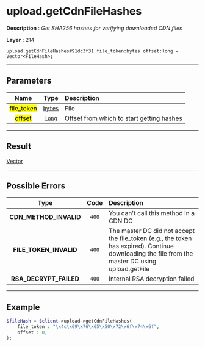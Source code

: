 # upload.getCdnFileHashes

**Description** : *Get SHA256 hashes for verifying downloaded CDN files*

**Layer** : 214

```tl
upload.getCdnFileHashes#91dc3f31 file_token:bytes offset:long = Vector<FileHash>;
```

---

## Parameters

| Name | Type | Description |
| :---: | :---: | :--- |
| <mark>file_token</mark> | [`bytes`](type/bytes) | File |
| <mark>offset</mark> | [`long`](type/long) | Offset from which to start getting hashes |

---

## Result

[Vector<FileHash>](type/FileHash)

---

## Possible Errors

| Type | Code | Description |
| :---: | :---: | :--- |
| **CDN_METHOD_INVALID** | `400` | You can't call this method in a CDN DC |
| **FILE_TOKEN_INVALID** | `400` | The master DC did not accept the file_token (e.g., the token has expired). Continue downloading the file from the master DC using upload.getFile |
| **RSA_DECRYPT_FAILED** | `400` | Internal RSA decryption failed |

---

## Example

```php
$fileHash = $client->upload->getCdnFileHashes(
	file_token : "\x4c\x69\x76\x65\x50\x72\x6f\x74\x6f",
	offset : 0,
);
```